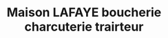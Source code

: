 ---
title: "Maison LAFAYE boucherie charcuterie trairteur"
url: /ruelle-sur-touvre/maison-lafaye-boucherie-charcuterie-trairteur/
shop: boucherie
---
